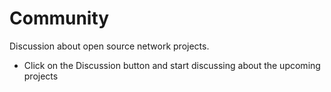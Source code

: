 # Community

Discussion about open source network projects.
  - Click on the Discussion button and start discussing about the upcoming projects 

